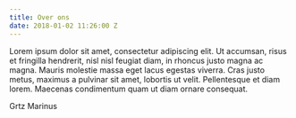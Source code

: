 ```yaml
---
title: Over ons
date: 2018-01-02 11:26:00 Z
---
```


Lorem ipsum dolor sit amet, consectetur adipiscing elit. Ut accumsan, risus et fringilla hendrerit, nisl nisl feugiat diam, in rhoncus justo magna ac magna. Mauris molestie massa eget lacus egestas viverra. Cras justo metus, maximus a pulvinar sit amet, lobortis ut velit. Pellentesque et diam lorem. Maecenas condimentum quam ut diam ornare consequat.

Grtz
Marinus